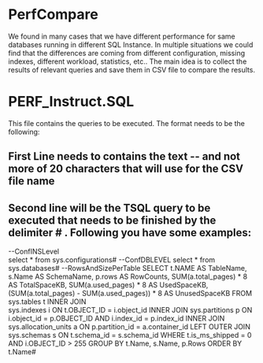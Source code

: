 # PerfCompare
We found in many cases that we have different performance for same databases running in different SQL Instance. In multiple situations we could find that the differences are coming from different configuration, missing indexes, different workload, statistics, etc.. 
The main idea is to collect the results of relevant queries and save them in CSV file to compare the results.

# PERF_Instruct.SQL

This file contains the queries to be executed. 
The format needs to be the following:

## First Line needs to contains the text -- and not more of 20 characters that will use for the CSV file name
## Second line will be the TSQL query to be executed that needs to be finished by the delimiter # . Following you have some examples:
  --ConfINSLevel  
   select * from sys.configurations#
  --ConfDBLEVEL
     select * from sys.databases#
   --RowsAndSizePerTable
   SELECT 
      t.NAME AS TableName,
      s.Name AS SchemaName,
      p.rows AS RowCounts,
      SUM(a.total_pages) * 8 AS TotalSpaceKB, 
      SUM(a.used_pages) * 8 AS UsedSpaceKB, 
      (SUM(a.total_pages) - SUM(a.used_pages)) * 8 AS UnusedSpaceKB
   FROM 
    sys.tables t
    INNER JOIN      
      sys.indexes i ON t.OBJECT_ID = i.object_id
    INNER JOIN 
       sys.partitions p ON i.object_id = p.OBJECT_ID AND i.index_id = p.index_id
    INNER JOIN 
       sys.allocation_units a ON p.partition_id = a.container_id
    LEFT OUTER JOIN 
       sys.schemas s ON t.schema_id = s.schema_id
    WHERE t.is_ms_shipped = 0
    AND i.OBJECT_ID > 255 
    GROUP BY 
       t.Name, s.Name, p.Rows 
    ORDER BY 
       t.Name#
